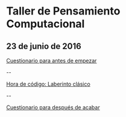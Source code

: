 # Taller de Pensamiento Computacional

**23 de junio de 2016**
--

<a href="http://goo.gl/forms/4jWCO1UA0SgENsXC3" target="_blank">Cuestionario para antes de empezar</a>

--

<a href="https://studio.code.org/hoc" target="_blank">Hora de código: Laberinto clásico</a>


--

<a href="http://goo.gl/forms/032YFoRW0JXgDXuk2" target="_blank">Cuestionario para después de acabar</a>



